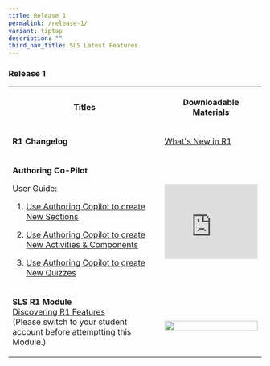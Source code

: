 ```yaml
---
title: Release 1
permalink: /release-1/
variant: tiptap
description: ""
third_nav_title: SLS Latest Features
---
```

<h3>Release 1</h3>
<table style="minWidth: 50px">
<colgroup>
<col>
<col>
</colgroup>
<tbody>
<tr>
<th rowspan="1" colspan="1">
<p>Titles</p>
</th>
<th rowspan="1" colspan="1">
<p>Downloadable Materials</p>
</th>
</tr>
<tr>
<td rowspan="1" colspan="1">
<p><strong>R1 Changelog</strong>
</p>
</td>
<td rowspan="1" colspan="1">
<p><a href="/whats-new-in-r2/" rel="noopener noreferrer nofollow" target="_blank">What's New in R1</a>
</p>
</td>
</tr>
<tr>
<td rowspan="1" colspan="1">
<p><strong>Authoring Co-Pilot</strong>
</p>
<p>User Guide:</p>
<ol data-tight="true" class="tight">
<li>
<p><a href="/teacher-user-guide/author/use-authoring-copilot-to-create-new-sections/" rel="noopener nofollow" target="_blank">Use Authoring Copilot to create New Sections</a>
</p>
</li>
<li>
<p><a href="/teacher-user-guide/author/use-authoring-copilot-to-create-new-activities-components/" rel="noopener nofollow" target="_blank">Use Authoring Copilot to create New Activities &amp; Components</a>
</p>
</li>
<li>
<p><a href="/teacher-user-guide/author/use-authoring-copilot-to-create-new-quizzes/" rel="noopener nofollow" target="_blank">Use Authoring Copilot to create New Quizzes</a>
</p>
</li>
</ol>
</td>
<td rowspan="1" colspan="1">
<div class="iframe-wrapper">
<iframe height="100%" width="100%" allowfullscreen="true" frameborder="0" src="https://www.youtube.com/embed/NdY-iSl1ubg"></iframe>
</div>
</td>
</tr>
<tr>
<td rowspan="1" colspan="1">
<p><strong>SLS R1 Module</strong>
<br><a href="https://go.gov.sg/r1features" rel="noopener noreferrer nofollow" target="_blank">Discovering R1 Features</a>
<br>(Please switch to your student account before attemptting this Module.)</p>
</td>
<td rowspan="1" colspan="1">
<p></p>
<div class="isomer-image-wrapper">
<img style="width: 100%" height="auto" width="100%" alt="" src="/images/2Teacher/R1_module.jpg">
</div>
</td>
</tr>
</tbody>
</table>
<p></p>